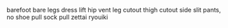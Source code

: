 barefoot
bare legs
dress lift
hip vent
leg cutout
thigh cutout
side slit
pants, no
shoe pull
sock pull
zettai ryouiki
